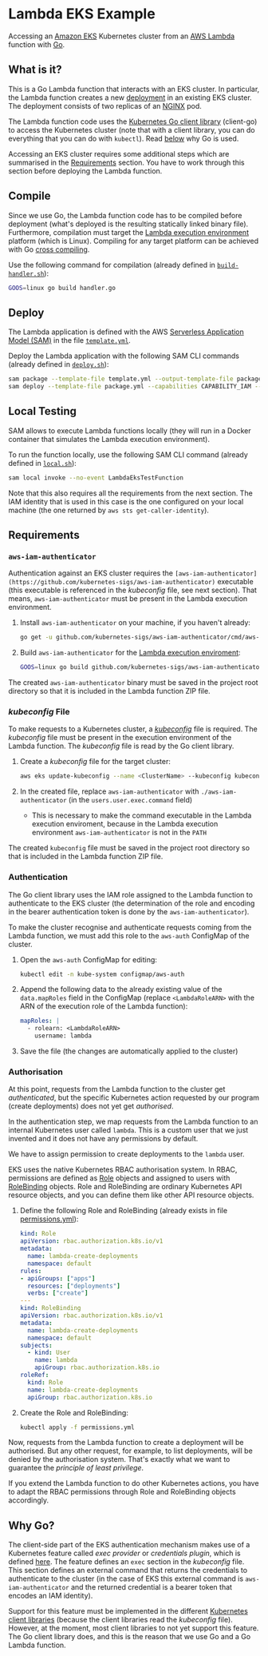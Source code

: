 # Lambda EKS Example

Accessing an [Amazon EKS](https://aws.amazon.com/eks/) Kubernetes cluster from an [AWS Lambda](https://aws.amazon.com/lambda/) function with [Go](https://golang.org/).

## What is it?

This is a Go Lambda function that interacts with an EKS cluster. In particular, the Lambda function creates a new [deployment](https://kubernetes.io/docs/reference/generated/kubernetes-api/v1.12/#deployment-v1-apps) in an existing EKS cluster. The deployment consists of two replicas of an [NGINX](https://hub.docker.com/_/nginx/) pod.

The Lambda function code uses the [Kubernetes Go client library](https://github.com/kubernetes/client-go) (client-go) to access the Kubernetes cluster (note that with a client library, you can do everything that you can do with `kubectl`). Read [below](why-go) why Go is used.

Accessing an EKS cluster requires some additional steps which are summarised in the [Requirements](requirements) section. You have to work through this section before deploying the Lambda function.


## Compile

Since we use Go, the Lambda function code has to be compiled before deployment (what's deployed is the resulting statically linked binary file). Furthermore, compilation must target the [Lambda execution environment](https://docs.aws.amazon.com/lambda/latest/dg/current-supported-versions.html) platform (which is Linux). Compiling for any target platform can be achieved with Go [cross compiling](https://dave.cheney.net/2015/08/22/cross-compilation-with-go-1-5).

Use the following command for compilation (already defined in [`build-handler.sh`](build-handler.sh)):

~~~bash
GOOS=linux go build handler.go
~~~

## Deploy

The Lambda application is defined with the AWS [Serverless Application Model (SAM)](https://docs.aws.amazon.com/serverless-application-model/latest/developerguide/what-is-sam.html) in the file [`template.yml`](template.yml).

Deploy the Lambda application with the following SAM CLI commands (already defined in [`deploy.sh`](deploy.sh])):

~~~bash
sam package --template-file template.yml --output-template-file package.yml --s3 <SOME_BUCKET>
sam deploy --template-file package.yml --capabilities CAPABILITY_IAM --stack-name lambda-eks-test
~~~

## Local Testing

SAM allows to execute Lambda functions locally (they will run in a Docker container that simulates the Lambda execution environment).

To run the function locally, use the following SAM CLI command (already defined in [`local.sh`](local.sh)):

~~~bash
sam local invoke --no-event LambdaEksTestFunction
~~~

Note that this also requires all the requirements from the next section. The IAM identity that is used in this case is the one configured on your local machine (the one returned by `aws sts get-caller-identity`).


## Requirements

### `aws-iam-authenticator`

Authentication against an EKS cluster requires the `[aws-iam-authenticator](https://github.com/kubernetes-sigs/aws-iam-authenticator)` executable (this executable is referenced in the *kubeconfig* file, see next section). That means, `aws-iam-authenticator` must be present in the Lambda execution environment.

1. Install `aws-iam-authenticator` on your machine, if you haven't already:

    ~~~bash
    go get -u github.com/kubernetes-sigs/aws-iam-authenticator/cmd/aws-iam-authenticator
    ~~~

2. Build `aws-iam-authenticator` for the [Lambda execution enviroment](https://docs.aws.amazon.com/lambda/latest/dg/current-supported-versions.html):

    ~~~bash
    GOOS=linux go build github.com/kubernetes-sigs/aws-iam-authenticator/cmd/aws-iam-authenticator
    ~~~

The created `aws-iam-authenticator` binary must be saved in the project root directory so that it is included in the Lambda function ZIP file.

### *kubeconfig* File

To make requests to a Kubernetes cluster, a [*kubeconfig*](https://kubernetes.io/docs/concepts/configuration/organize-cluster-access-kubeconfig/) file is required.  The *kubeconfig* file must be present in the execution environment of the Lambda function. The *kubeconfig* file is read by the Go client library.

1. Create a *kubeconfig* file for the target cluster:

    ~~~bash
    aws eks update-kubeconfig --name <ClusterName> --kubeconfig kubeconfig
    ~~~

2. In the created file, replace `aws-iam-authenticator` with `./aws-iam-authenticator` (in the `users.user.exec.command` field)
    - This is necessary to make the command executable in the Lambda execution enviroment, because in the Lambda execution environment `aws-iam-authenticator` is not in the `PATH`

The created `kubeconfig` file must be saved in the project root directory so that is included in the Lambda function ZIP file.

### Authentication

The Go client library uses the IAM role assigned to the Lambda function to authenticate to the EKS cluster (the determination of the role and encoding in the bearer authentication token is done by the `aws-iam-authenticator`).

To make the cluster recognise and authenticate requests coming from the Lambda function, we must add this role to the `aws-auth` ConfigMap of the cluster.

1. Open the `aws-auth` ConfigMap for editing:

    ~~~bash
    kubectl edit -n kube-system configmap/aws-auth
    ~~~

2. Append the following data to the already existing value of the `data.mapRoles` field in the ConfigMap (replace `<LambdaRoleARN>` with the ARN of the execution role of the Lambda function): 

    ~~~yaml
    mapRoles: |
      - rolearn: <LambdaRoleARN>
        username: lambda
    ~~~

3. Save the file (the changes are automatically applied to the cluster)    


### Authorisation

At this point, requests from the Lambda function to the cluster get *authenticated*, but the specific Kubernetes action requested by our program (create deployments) does not yet get *authorised*.

In the authentication step, we map requests from the Lambda function to an internal Kubernetes user called `lambda`. This is a custom user that we just invented and it does not have any permissions by default.

We have to assign permission to create deployments to the `lambda` user.

EKS uses the native Kubernetes RBAC authorisation system. In RBAC, permissions are defined as [Role](https://kubernetes.io/docs/reference/generated/kubernetes-api/v1.12/#role-v1-rbac-authorization-k8s-io) objects and assigned to users with [RoleBinding](https://kubernetes.io/docs/reference/generated/kubernetes-api/v1.12/#rolebinding-v1-rbac-authorization-k8s-io) objects. Role and RoleBinding are ordinary Kubernetes API resource objects, and you can define them like other API resource objects.

1. Define the following Role and RoleBinding (already exists in file [permissions.yml](permissions.yml)):

    ~~~yaml
    kind: Role
    apiVersion: rbac.authorization.k8s.io/v1
    metadata:
      name: lambda-create-deployments
      namespace: default
    rules:
    - apiGroups: ["apps"]
      resources: ["deployments"]
      verbs: ["create"]
    ---
    kind: RoleBinding
    apiVersion: rbac.authorization.k8s.io/v1
    metadata:
      name: lambda-create-deployments
      namespace: default
    subjects:
      - kind: User
        name: lambda
        apiGroup: rbac.authorization.k8s.io
    roleRef:
      kind: Role
      name: lambda-create-deployments
      apiGroup: rbac.authorization.k8s.io
    ~~~

2. Create the Role and RoleBinding:

    ~~~bash
    kubectl apply -f permissions.yml
    ~~~

Now, requests from the Lambda function to create a deployment will be authorised. But any other request, for example, to list deployments, will be denied by the authorisation system. That's exactly what we want to guarantee the *principle of least privilege*.

If you extend the Lambda function to do other Kubernetes actions, you have to adapt the RBAC permissions through Role and RoleBinding objects accordingly.

## Why Go?

The client-side part of the EKS authentication mechanism makes use of a Kubernetes feature called *exec provider* or *credentials plugin*, which is defined [here](https://kubernetes.io/docs/reference/access-authn-authz/authentication/#client-go-credential-plugins). The feature defines an `exec` section in the *kubeconfig* file. This section defines an external command that returns the credentials to authenticate to the cluster (in the case of EKS this external command is `aws-iam-authenticator` and the returned credential is a bearer token that encodes an IAM identity).

Support for this feature must be implemented in the different [Kubernetes client libraries](https://kubernetes.io/docs/reference/using-api/client-libraries/) (because the client libraries read the *kubeconfig* file). However, at the moment, most client libraries to not yet support this feature. The Go client library does, and this is the reason that we use Go and a Go Lambda function.

